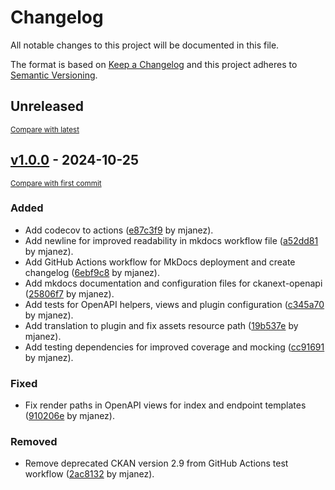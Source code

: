 # Changelog

All notable changes to this project will be documented in this file.

The format is based on [Keep a Changelog](http://keepachangelog.com/en/1.0.0/)
and this project adheres to [Semantic Versioning](http://semver.org/spec/v2.0.0.html).

<!-- insertion marker -->
## Unreleased

<small>[Compare with latest](https://github.com/mjanez/ckanext-openapi/compare/v1.0.0...HEAD)</small>


<!-- insertion marker -->
## [v1.0.0](https://github.com/mjanez/ckanext-openapi/releases/tag/v1.0.0) - 2024-10-25

<small>[Compare with first commit](https://github.com/mjanez/ckanext-openapi/compare/e8a08c7ee3ace752c850b877ef795b6710a20737...v1.0.0)</small>

### Added

- Add codecov to actions ([e87c3f9](https://github.com/mjanez/ckanext-openapi/commit/e87c3f9e66fda253de4fe86eaa0ea804ba8ac036) by mjanez).
- Add newline for improved readability in mkdocs workflow file ([a52dd81](https://github.com/mjanez/ckanext-openapi/commit/a52dd8138fcdadbde9c64f73e66353545b70b22d) by mjanez).
- Add GitHub Actions workflow for MkDocs deployment and create changelog ([6ebf9c8](https://github.com/mjanez/ckanext-openapi/commit/6ebf9c846d5bddb3d8487d08cd20d92046b3379b) by mjanez).
- Add mkdocs documentation and configuration files for ckanext-openapi ([25806f7](https://github.com/mjanez/ckanext-openapi/commit/25806f764f945c3046b855cdf51f38d6a13f6c81) by mjanez).
- Add tests for OpenAPI helpers, views and plugin configuration ([c345a70](https://github.com/mjanez/ckanext-openapi/commit/c345a707cdc40e1f5de2552fc128a795f4674b90) by mjanez).
- Add translation to plugin and fix assets resource path ([19b537e](https://github.com/mjanez/ckanext-openapi/commit/19b537ea3418929cf705dfe51c251a370bbe2d85) by mjanez).
- Add testing dependencies for improved coverage and mocking ([cc91691](https://github.com/mjanez/ckanext-openapi/commit/cc916911df34f9ea464f64a3f7ad4217da111fe6) by mjanez).

### Fixed

- Fix render paths in OpenAPI views for index and endpoint templates ([910206e](https://github.com/mjanez/ckanext-openapi/commit/910206ea2bae0cf40c2d90eb2a296c3a670d8f49) by mjanez).

### Removed

- Remove deprecated CKAN version 2.9 from GitHub Actions test workflow ([2ac8132](https://github.com/mjanez/ckanext-openapi/commit/2ac8132609841107f8f43596a22d4b87cd258e4d) by mjanez).

